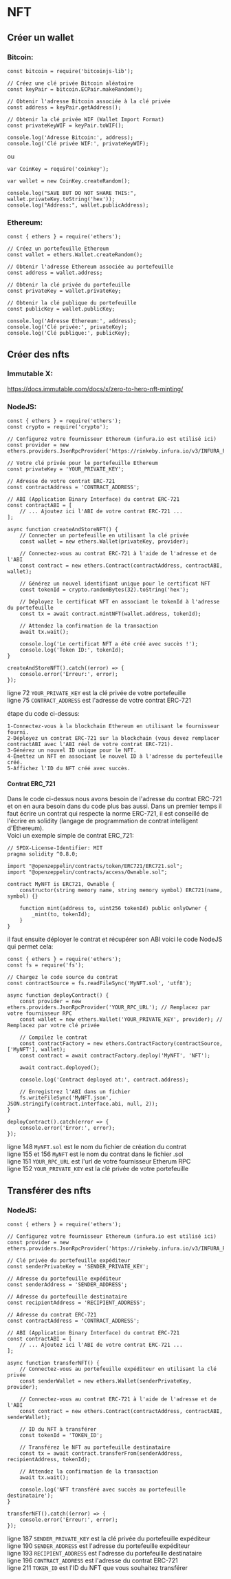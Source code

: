 # NFT

## Créer un wallet

### Bitcoin:

```node
const bitcoin = require('bitcoinjs-lib');

// Créez une clé privée Bitcoin aléatoire
const keyPair = bitcoin.ECPair.makeRandom();

// Obtenir l'adresse Bitcoin associée à la clé privée
const address = keyPair.getAddress();

// Obtenir la clé privée WIF (Wallet Import Format)
const privateKeyWIF = keyPair.toWIF();

console.log('Adresse Bitcoin:', address);
console.log('Clé privée WIF:', privateKeyWIF);
```
ou

```node
var CoinKey = require('coinkey'); 

var wallet = new CoinKey.createRandom();

console.log("SAVE BUT DO NOT SHARE THIS:", wallet.privateKey.toString('hex'));
console.log("Address:", wallet.publicAddress);
```


### Ethereum:

```node
const { ethers } = require('ethers');

// Créez un portefeuille Ethereum
const wallet = ethers.Wallet.createRandom();

// Obtenir l'adresse Ethereum associée au portefeuille
const address = wallet.address;

// Obtenir la clé privée du portefeuille
const privateKey = wallet.privateKey;

// Obtenir la clé publique du portefeuille
const publicKey = wallet.publicKey;

console.log('Adresse Ethereum:', address);
console.log('Clé privée:', privateKey);
console.log('Clé publique:', publicKey);
```

## Créer des nfts

### Immutable X:

https://docs.immutable.com/docs/x/zero-to-hero-nft-minting/

### NodeJS:

```node
const { ethers } = require('ethers');
const crypto = require('crypto');

// Configurez votre fournisseur Ethereum (infura.io est utilisé ici)
const provider = new ethers.providers.JsonRpcProvider('https://rinkeby.infura.io/v3/INFURA_PROJECT_ID');

// Votre clé privée pour le portefeuille Ethereum
const privateKey = 'YOUR_PRIVATE_KEY';

// Adresse de votre contrat ERC-721
const contractAddress = 'CONTRACT_ADDRESS';

// ABI (Application Binary Interface) du contrat ERC-721
const contractABI = [
    // ... Ajoutez ici l'ABI de votre contrat ERC-721 ...
];

async function createAndStoreNFT() {
    // Connecter un portefeuille en utilisant la clé privée
    const wallet = new ethers.Wallet(privateKey, provider);

    // Connectez-vous au contrat ERC-721 à l'aide de l'adresse et de l'ABI
    const contract = new ethers.Contract(contractAddress, contractABI, wallet);

    // Générez un nouvel identifiant unique pour le certificat NFT
    const tokenId = crypto.randomBytes(32).toString('hex');

    // Déployez le certificat NFT en associant le tokenId à l'adresse du portefeuille
    const tx = await contract.mintNFT(wallet.address, tokenId);

    // Attendez la confirmation de la transaction
    await tx.wait();

    console.log('Le certificat NFT a été créé avec succès !');
    console.log('Token ID:', tokenId);
}

createAndStoreNFT().catch((error) => {
    console.error('Erreur:', error);
});
```

ligne 72 `YOUR_PRIVATE_KEY` est la clé privée de votre portefeuille\
ligne 75 `CONTRACT_ADDRESS` est l'adresse de votre contrat ERC-721

étape du code ci-dessus:

    1-Connectez-vous à la blockchain Ethereum en utilisant le fournisseur fourni.
    2-Déployez un contrat ERC-721 sur la blockchain (vous devez remplacer contractABI avec l'ABI réel de votre contrat ERC-721).
    3-Générez un nouvel ID unique pour le NFT.
    4-Émettez un NFT en associant le nouvel ID à l'adresse du portefeuille créé.
    5-Affichez l'ID du NFT créé avec succès.

#### Contrat ERC_721

Dans le code ci-dessus nous avons besoin de l'adresse du contrat ERC-721 et on en aura besoin 
dans du code plus bas aussi. Dans un premier temps il faut écrire un contrat qui respecte la norme
ERC-721, il est conseillé de l'écrire en solidity (langage de programmation de contrat intelligent d'Ethereum).\
Voici un exemple simple de contrat ERC_721:

```solidity
// SPDX-License-Identifier: MIT
pragma solidity ^0.8.0;

import "@openzeppelin/contracts/token/ERC721/ERC721.sol";
import "@openzeppelin/contracts/access/Ownable.sol";

contract MyNFT is ERC721, Ownable {
    constructor(string memory name, string memory symbol) ERC721(name, symbol) {}

    function mint(address to, uint256 tokenId) public onlyOwner {
        _mint(to, tokenId);
    }
}
```

il faut ensuite déployer le contrat et récupérer son ABI voici le code NodeJS qui permet cela:

```node
const { ethers } = require('ethers');
const fs = require('fs');

// Chargez le code source du contrat
const contractSource = fs.readFileSync('MyNFT.sol', 'utf8');

async function deployContract() {
    const provider = new ethers.providers.JsonRpcProvider('YOUR_RPC_URL'); // Remplacez par votre fournisseur RPC
    const wallet = new ethers.Wallet('YOUR_PRIVATE_KEY', provider); // Remplacez par votre clé privée

    // Compilez le contrat
    const contractFactory = new ethers.ContractFactory(contractSource, ['MyNFT'], wallet);
    const contract = await contractFactory.deploy('MyNFT', 'NFT');

    await contract.deployed();

    console.log('Contract deployed at:', contract.address);

    // Enregistrez l'ABI dans un fichier
    fs.writeFileSync('MyNFT.json', JSON.stringify(contract.interface.abi, null, 2));
}

deployContract().catch(error => {
    console.error('Error:', error);
});
```

ligne 148 `MyNFT.sol` est le nom du fichier de création du contrat\
ligne 155 et 156 `MyNFT` est le nom du contrat dans le fichier .sol\
ligne 151 `YOUR_RPC_URL` est l'url de votre fournisseur Etherum RPC\
ligne 152 `YOUR_PRIVATE_KEY` est la clé privée de votre portefeuille

## Transférer des nfts

### NodeJS:

```node
const { ethers } = require('ethers');

// Configurez votre fournisseur Ethereum (infura.io est utilisé ici)
const provider = new ethers.providers.JsonRpcProvider('https://rinkeby.infura.io/v3/INFURA_PROJECT_ID');

// Clé privée du portefeuille expéditeur
const senderPrivateKey = 'SENDER_PRIVATE_KEY';

// Adresse du portefeuille expéditeur
const senderAddress = 'SENDER_ADDRESS';

// Adresse du portefeuille destinataire
const recipientAddress = 'RECIPIENT_ADDRESS';

// Adresse du contrat ERC-721
const contractAddress = 'CONTRACT_ADDRESS';

// ABI (Application Binary Interface) du contrat ERC-721
const contractABI = [
    // ... Ajoutez ici l'ABI de votre contrat ERC-721 ...
];

async function transferNFT() {
    // Connectez-vous au portefeuille expéditeur en utilisant la clé privée
    const senderWallet = new ethers.Wallet(senderPrivateKey, provider);

    // Connectez-vous au contrat ERC-721 à l'aide de l'adresse et de l'ABI
    const contract = new ethers.Contract(contractAddress, contractABI, senderWallet);

    // ID du NFT à transférer
    const tokenId = 'TOKEN_ID';

    // Transférez le NFT au portefeuille destinataire
    const tx = await contract.transferFrom(senderAddress, recipientAddress, tokenId);

    // Attendez la confirmation de la transaction
    await tx.wait();

    console.log('NFT transféré avec succès au portefeuille destinataire');
}

transferNFT().catch((error) => {
    console.error('Erreur:', error);
});
```

ligne 187 `SENDER_PRIVATE_KEY` est la clé privée du portefeuille expéditeur\
ligne 190 `SENDER_ADDRESS` est l'adresse du portefeuille expéditeur\
ligne 193 `RECIPIENT_ADDRESS` est l'adresse du portefeuille destinataire\
ligne 196 `CONTRACT_ADDRESS` est l'adresse du contrat ERC-721\
ligne 211 `TOKEN_ID` est l'ID du NFT que vous souhaitez transférer
